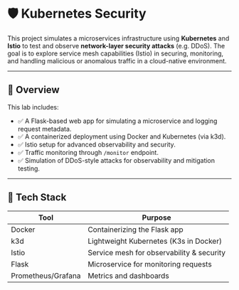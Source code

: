 # 🛡️ Kubernetes Security

This project simulates a microservices infrastructure using **Kubernetes** and **Istio** to test and observe **network-layer security attacks** (e.g. DDoS). The goal is to explore service mesh capabilities (Istio) in securing, monitoring, and handling malicious or anomalous traffic in a cloud-native environment.

---

## 🚀 Overview

This lab includes:

- ✅ A Flask-based web app for simulating a microservice and logging request metadata.
- ✅ A containerized deployment using Docker and Kubernetes (via k3d).
- ✅ Istio setup for advanced observability and security.
- ✅ Traffic monitoring through `/monitor` endpoint.
- ✅ Simulation of DDoS-style attacks for observability and mitigation testing.

---

## 🧪 Tech Stack

| Tool            | Purpose                              |
|-----------------|--------------------------------------|
| Docker          | Containerizing the Flask app         |
| k3d             | Lightweight Kubernetes (K3s in Docker) |
| Istio           | Service mesh for observability & security |
| Flask           | Microservice for monitoring requests |
| Prometheus/Grafana | Metrics and dashboards  |


